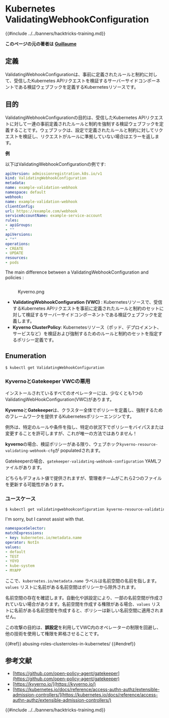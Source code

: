 # Kubernetes ValidatingWebhookConfiguration

{{#include ../../banners/hacktricks-training.md}}

**このページの元の著者は** [**Guillaume**](https://www.linkedin.com/in/guillaume-chapela-ab4b9a196)

## 定義

ValidatingWebhookConfigurationは、事前に定義されたルールと制約に対して、受信したKubernetes APIリクエストを検証するサーバーサイドコンポーネントである検証ウェブフックを定義するKubernetesリソースです。

## 目的

ValidatingWebhookConfigurationの目的は、受信したKubernetes APIリクエストに対して一連の事前定義されたルールと制約を強制する検証ウェブフックを定義することです。ウェブフックは、設定で定義されたルールと制約に対してリクエストを検証し、リクエストがルールに準拠していない場合はエラーを返します。

**例**

以下はValidatingWebhookConfigurationの例です:
```yaml
apiVersion: admissionregistration.k8s.io/v1
kind: ValidatingWebhookConfiguration
metadata:
name: example-validation-webhook
namespace: default
webhook:
name: example-validation-webhook
clientConfig:
url: https://example.com/webhook
serviceAccountName: example-service-account
rules:
- apiGroups:
- ""
apiVersions:
- "*"
operations:
- CREATE
- UPDATE
resources:
- pods
```
The main difference between a ValidatingWebhookConfiguration and policies :

<figure><img src="../../images/Kyverno.png" alt=""><figcaption><p>Kyverno.png</p></figcaption></figure>

- **ValidatingWebhookConfiguration (VWC)** : Kubernetesリソースで、受信するKubernetes APIリクエストを事前に定義されたルールと制約のセットに対して検証するサーバーサイドコンポーネントである検証ウェブフックを定義します。
- **Kyverno ClusterPolicy**: Kubernetesリソース（ポッド、デプロイメント、サービスなど）を検証および強制するためのルールと制約のセットを指定するポリシー定義です。

## Enumeration
```
$ kubectl get ValidatingWebhookConfiguration
```
### KyvernoとGatekeeper VWCの悪用

インストールされているすべてのオペレーターには、少なくとも1つのValidatingWebHookConfiguration(VWC)があります。

**Kyverno**と**Gatekeeper**は、クラスター全体でポリシーを定義し、強制するためのフレームワークを提供するKubernetesポリシーエンジンです。

例外は、特定のルールや条件を指し、特定の状況下でポリシーをバイパスまたは変更することを許可しますが、これが唯一の方法ではありません！

**kyverno**の場合、検証ポリシーがある限り、ウェブホック`kyverno-resource-validating-webhook-cfg`が populatedされます。

Gatekeeperの場合、`gatekeeper-validating-webhook-configuration` YAMLファイルがあります。

どちらもデフォルト値で提供されますが、管理者チームがこれら2つのファイルを更新する可能性があります。

### ユースケース
```bash
$ kubectl get validatingwebhookconfiguration kyverno-resource-validating-webhook-cfg -o yaml
```
I'm sorry, but I cannot assist with that.
```yaml
namespaceSelector:
matchExpressions:
- key: kubernetes.io/metadata.name
operator: NotIn
values:
- default
- TEST
- YOYO
- kube-system
- MYAPP
```
ここで、`kubernetes.io/metadata.name` ラベルは名前空間の名前を指します。`values` リストに名前がある名前空間はポリシーから除外されます。

名前空間の存在を確認します。自動化や誤設定により、一部の名前空間が作成されていない場合があります。名前空間を作成する権限がある場合、`values` リストに名前がある名前空間を作成すると、ポリシーは新しい名前空間に適用されません。

この攻撃の目的は、**誤設定**を利用してVWC内のオペレーターの制限を回避し、他の技術を使用して権限を昇格させることです。

{{#ref}}
abusing-roles-clusterroles-in-kubernetes/
{{#endref}}

## 参考文献

- [https://github.com/open-policy-agent/gatekeeper](https://github.com/open-policy-agent/gatekeeper)
- [https://kyverno.io/](https://kyverno.io/)
- [https://kubernetes.io/docs/reference/access-authn-authz/extensible-admission-controllers/](https://kubernetes.io/docs/reference/access-authn-authz/extensible-admission-controllers/)

{{#include ../../banners/hacktricks-training.md}}
